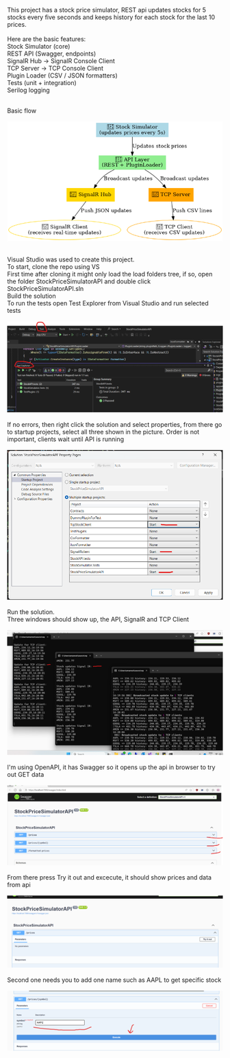 This project has a stock price simulator, REST api updates stocks for 5 stocks every five seconds and keeps history for each stock for the last 10 prices.<br><br>
Here are the basic features:<br>
Stock Simulator (core)<br>
REST API (Swagger, endpoints)<br>
SignalR Hub → SignalR Console Client<br>
TCP Server → TCP Console Client<br>
Plugin Loader (CSV / JSON formatters)<br>
Tests (unit + integration)<br>
Serilog logging<br><br>

Basic flow<br><br>
![Tests](<Readme docs/sequence_flow.png>)<br><br>




Visual Studio was used to create this project.<br>
To start, clone the repo using VS<br>
First time after cloning it might only load the load folders tree, if so, open the folder StockPriceSimulatorAPI and double click StockPriceSimulatorAPI.sln<br>
Build the solution<br>
To run the tests open Test Explorer from Visual Studio and run selected tests<br><br>
![Tests](<Readme docs/VS test explorer.png>)<br><br>
If no errors, then right click the solution and select properties, from there go to startup projects, select all three shown in the picture. Order is not important, clients wait until API is running<br><br>
![Startup projects](<Readme docs/startup projects.png>)<br><br>
Run the solution.<br>
Three windows should show up, the API, SignalR and TCP Client<br><br>
![Three windows](<Readme docs/two clients and api.png>)<br><br>
I'm using OpenAPI, it has Swagger so it opens up the api in browser to try out GET data<br><br>
![Swagger home](<Readme docs/swagger homepage.png>)<br><br>
From there press Try it out and excecute, it should show prices and data from api<br><br>
![Swagger data](<Readme docs/swagger try out.png>)<br><br>
Second one needs you to add one name such as AAPL to get specific stock<br><br>
![Swagger data](<Readme docs/swagger add symbol and excecute.png>)<br><br>
